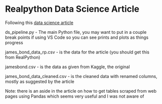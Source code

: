 # Realpython Data Science Article
Following this [data science article](https://realpython.com/python-for-data-analysis)

ds_pipeline.py - The main Python file, you may want to put in a couple break points if using VS Code so you can see prints and plots as things progress

james_bond_data_rp.csv - is the data for the article (you should get this from RealPython)

jamesbond.csv - is the data as given from Kaggle, the original

james_bond_data_cleaned.csv - is the cleaned data with renamed columns, mostly as suggested by the article

Note: there is an aside in the article on how to get tables scraped from web pages using Pandas which seems very useful and I was not aware of